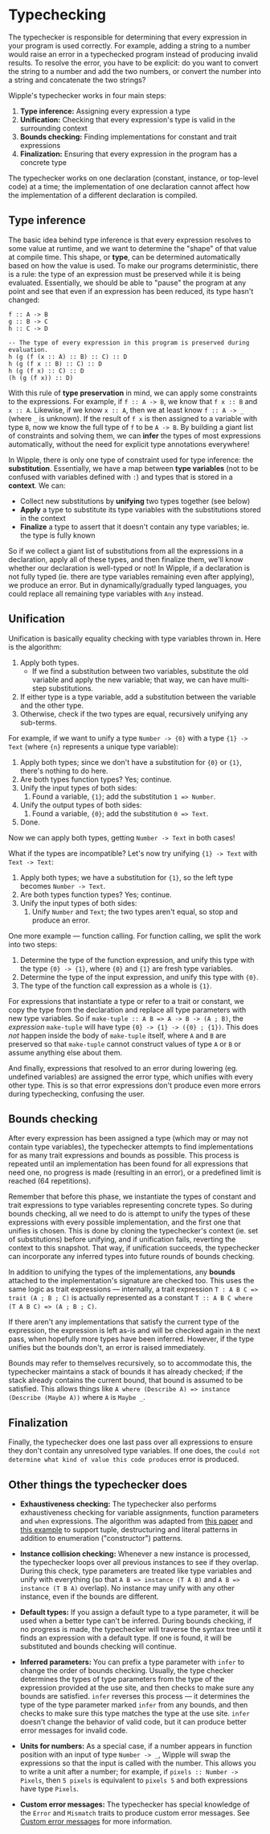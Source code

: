 # Typechecking

The typechecker is responsible for determining that every expression in your program is used correctly. For example, adding a string to a number would raise an error in a typechecked program instead of producing invalid results. To resolve the error, you have to be explicit: do you want to convert the string to a number and add the two numbers, or convert the number into a string and concatenate the two strings?

Wipple's typechecker works in four main steps:

1.  **Type inference:** Assigning every expression a type
2.  **Unification:** Checking that every expression's type is valid in the surrounding context
3.  **Bounds checking:** Finding implementations for constant and trait expressions
4.  **Finalization:** Ensuring that every expression in the program has a concrete type

The typechecker works on one declaration (constant, instance, or top-level code) at a time; the implementation of one declaration cannot affect how the implementation of a different declaration is compiled.

## Type inference

The basic idea behind type inference is that every expression resolves to some value at runtime, and we want to determine the "shape" of that value at compile time. This shape, or **type**, can be determined automatically based on how the value is used. To make our programs deterministic, there is a rule: the type of an expression must be preserved while it is being evaluated. Essentially, we should be able to "pause" the program at any point and see that even if an expression has been reduced, its type hasn't changed:

```wipple
f :: A -> B
g :: B -> C
h :: C -> D

-- The type of every expression in this program is preserved during evaluation.
h (g (f (x :: A) :: B) :: C) :: D
h (g (f x :: B) :: C) :: D
h (g (f x) :: C) :: D
(h (g (f x)) :: D)
```

With this rule of **type preservation** in mind, we can apply some constraints to the expressions. For example, if `f :: A -> B`, we know that `f x :: B` and `x :: A`. Likewise, if we know `x :: A`, then we at least know `f :: A -> _` (where `_` is unknown). If the result of `f x` is then assigned to a variable with type `B`, now we know the full type of `f` to be `A -> B`. By building a giant list of constraints and solving them, we can **infer** the types of most expressions automatically, without the need for explicit type annotations everywhere!

In Wipple, there is only one type of constraint used for type inference: the **substitution**. Essentially, we have a map between **type variables** (not to be confused with variables defined with `:`) and types that is stored in a **context**. We can:

-   Collect new substitutions by **unifying** two types together (see below)
-   **Apply** a type to substitute its type variables with the substitutions stored in the context
-   **Finalize** a type to assert that it doesn't contain any type variables; ie. the type is fully known

So if we collect a giant list of substitutions from all the expressions in a declaration, apply all of these types, and then finalize them, we'll know whether our declaration is well-typed or not! In Wipple, if a declaration is not fully typed (ie. there are type variables remaining even after applying), we produce an error. But in dynamically/gradually typed languages, you could replace all remaining type variables with `Any` instead.

## Unification

Unification is basically equality checking with type variables thrown in. Here is the algorithm:

1.  Apply both types.
    -   If we find a substitution between two variables, substitute the old variable and apply the new variable; that way, we can have multi-step substitutions.
2.  If either type is a type variable, add a substitution between the variable and the other type.
3.  Otherwise, check if the two types are equal, recursively unifying any sub-terms.

For example, if we want to unify a type `Number -> {0}` with a type `{1} -> Text` (where `{n}` represents a unique type variable):

1.  Apply both types; since we don't have a substitution for `{0}` or `{1}`, there's nothing to do here.
2.  Are both types function types? Yes; continue.
3.  Unify the input types of both sides:
    1.  Found a variable, `{1}`; add the substitution `1 => Number`.
4.  Unify the output types of both sides:
    1.  Found a variable, `{0}`; add the substitution `0 => Text`.
5.  Done.

Now we can apply both types, getting `Number -> Text` in both cases!

What if the types are incompatible? Let's now try unifying `{1} -> Text` with `Text -> Text`:

1.  Apply both types; we have a substitution for `{1}`, so the left type becomes `Number -> Text`.
2.  Are both types function types? Yes; continue.
3.  Unify the input types of both sides:
    1.  Unify `Number` and `Text`; the two types aren't equal, so stop and produce an error.

One more example — function calling. For function calling, we split the work into two steps:

1.  Determine the type of the function expression, and unify this type with the type `{0} -> {1}`, where `{0}` and `{1}` are fresh type variables.
2.  Determine the type of the input expression, and unify this type with `{0}`.
3.  The type of the function call expression as a whole is `{1}`.

For expressions that instantiate a type or refer to a trait or constant, we copy the type from the declaration and replace all type parameters with new type variables. So if `make-tuple :: A B => A -> B -> (A ; B)`, the _expression_ `make-tuple` will have type `{0} -> {1} -> ({0} ; {1})`. This does _not_ happen inside the body of `make-tuple` itself, where `A` and `B` are preserved so that `make-tuple` cannot construct values of type `A` or `B` or assume anything else about them.

And finally, expressions that resolved to an error during lowering (eg. undefined variables) are assigned the error type, which unifies with every other type. This is so that error expressions don't produce even more errors during typechecking, confusing the user.

## Bounds checking

After every expression has been assigned a type (which may or may not contain type variables), the typechecker attempts to find implementations for as many trait expressions and bounds as possible. This process is repeated until an implementation has been found for all expressions that need one, no progress is made (resulting in an error), or a predefined limit is reached (64 repetitions).

Remember that before this phase, we instantiate the types of constant and trait expressions to type variables representing concrete types. So during bounds checking, all we need to do is attempt to unify the types of these expressions with every possible implementation, and the first one that unifies is chosen. This is done by cloning the typechecker's context (ie. set of substitutions) before unifying, and if unification fails, reverting the context to this snapshot. That way, if unification succeeds, the typechecker can incorporate any inferred types into future rounds of bounds checking.

In addition to unifying the types of the implementations, any **bounds** attached to the implementation's signature are checked too. This uses the same logic as trait expressions — internally, a trait expression `T : A B C => trait (A ; B ; C)` is actually represented as a constant `T :: A B C where (T A B C) => (A ; B ; C)`.

If there aren't any implementations that satisfy the current type of the expression, the expression is left as-is and will be checked again in the next pass, when hopefully more types have been inferred. However, if the type unifies but the bounds don't, an error is raised immediately.

Bounds may refer to themselves recursively, so to accommodate this, the typechecker maintains a stack of bounds it has already checked; if the stack already contains the current bound, that bound is assumed to be satisfied. This allows things like `A where (Describe A) => instance (Describe (Maybe A))` where `A` is `Maybe _`.

## Finalization

Finally, the typechecker does one last pass over all expressions to ensure they don't contain any unresolved type variables. If one does, the `could not determine what kind of value this code produces` error is produced.

## Other things the typechecker does

-   **Exhaustiveness checking:** The typechecker also performs exhaustiveness checking for variable assignments, function parameters and `when` expressions. The algorithm was adapted from [this paper](https://julesjacobs.com/notes/patternmatching/patternmatching.pdf) and [this example](https://github.com/yorickpeterse/pattern-matching-in-rust) to support tuple, destructuring and literal patterns in addition to enumeration ("constructor") patterns.

-   **Instance collision checking:** Whenever a new instance is processed, the typechecker loops over all previous instances to see if they overlap. During this check, type parameters are treated like type variables and unify with everything (so that `A B => instance (T A B)` and `A B => instance (T B A)` overlap). No instance may unify with any other instance, even if the bounds are different.

-   **Default types:** If you assign a default type to a type parameter, it will be used when a better type can't be inferred. During bounds checking, if no progress is made, the typechecker will traverse the syntax tree until it finds an expression with a default type. If one is found, it will be substituted and bounds checking will continue.

-   **Inferred parameters:** You can prefix a type parameter with `infer` to change the order of bounds checking. Usually, the type checker determines the types of type parameters from the type of the expression provided at the use site, and then checks to make sure any bounds are satisfied. `infer` reverses this process — it determines the type of the type parameter marked `infer` from any bounds, and then checks to make sure this type matches the type at the use site. `infer` doesn't change the behavior of valid code, but it can produce better error messages for invalid code.

-   **Units for numbers:** As a special case, if a number appears in function position with an input of type `Number -> _`, Wipple will swap the expressions so that the input is called with the number. This allows you to write a unit after a number; for example, if `pixels :: Number -> Pixels`, then `5 pixels` is equivalent to `pixels 5` and both expressions have type `Pixels`.

-   **Custom error messages:** The typechecker has special knowledge of the `Error` and `Mismatch` traits to produce custom error messages. See [Custom error messages](../guides/custom-error-messages.md) for more information.
